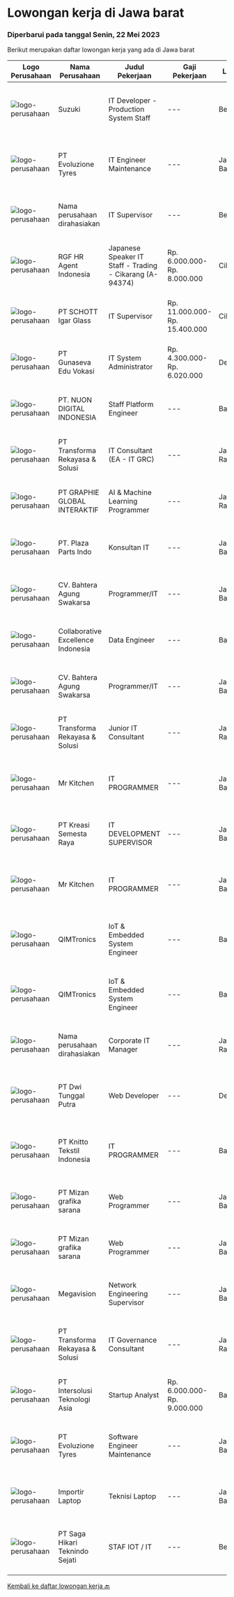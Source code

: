 
  # Lowongan kerja di Jawa barat

  ### Diperbarui pada tanggal Senin, 22 Mei 2023

  Berikut merupakan daftar lowongan kerja yang ada di Jawa barat

  |Logo Perusahaan | Nama Perusahaan | Judul Pekerjaan | Gaji Pekerjaan | Lokasi | Deskripsi | Tanggal diunggah | Pranala |
  | -------------- | --------------- | --------------- | --------- | --------- | -------------- | ------- | ----------- |
  |![logo-perusahaan](https://image-service-cdn.seek.com.au/795ed453a97df21311050aba573bd5d480b30592/ee4dce1061f3f616224767ad58cb2fc751b8d2dc)|Suzuki|IT Developer - Production System Staff|---|Bekasi|Job Description:   Develop programs according with specifications made by system analysts Developing and managing information system  Requirements:...|Senin, 22 Mei 2023|https://www.jobstreet.co.id/id/job/it-developer-production-system-staff-4341239?token=0~2a5d87d6-e6e3-4ae7-af39-78afe34612a7&sectionRank=1&jobId=jobstreet-id-job-4341239|
|![logo-perusahaan](https://image-service-cdn.seek.com.au/d415ba5fb171e50c979c559d0b4da95ed97782a1/ee4dce1061f3f616224767ad58cb2fc751b8d2dc)|PT Evoluzione Tyres|IT Engineer Maintenance|---|Jawa Barat|Main Responsibilities : Smart manufacture of maintenance system (CMMS continous update) Dashboard  monitoring development Industial Support IT of...|Sabtu, 20 Mei 2023|https://www.jobstreet.co.id/id/job/it-engineer-maintenance-4340729?token=0~2a5d87d6-e6e3-4ae7-af39-78afe34612a7&sectionRank=2&jobId=jobstreet-id-job-4340729|
|![logo-perusahaan](https://i.ibb.co/sqvTCh9/112815900-stock-vector-no-image-available-icon-flat-vector.webp)|Nama perusahaan dirahasiakan|IT Supervisor|---|Bekasi|Kualifikasi Usia maksimal 35 tahun Pendidikan S1 Teknik Informatika atau Sistem Informasi  Pengalaman minimal 5 tahun dibidang IT dan 2 tahun sebagai...|Rabu, 17 Mei 2023|https://www.jobstreet.co.id/id/job/it-supervisor-4337408?token=0~2a5d87d6-e6e3-4ae7-af39-78afe34612a7&sectionRank=3&jobId=jobstreet-id-job-4337408|
|![logo-perusahaan](https://image-service-cdn.seek.com.au/d5868152525c083dcbedb1aa22a408e592bdf7d2/ee4dce1061f3f616224767ad58cb2fc751b8d2dc)|RGF HR Agent Indonesia|Japanese Speaker IT Staff - Trading - Cikarang (A-94374)|Rp. 6.000.000-Rp. 8.000.000|Cikarang|About The Company: The working venue is in Cikarang.. Our client is a Japanese Trading company. Currently, they are looking for Japanese Speaker IT...|Jumat, 19 Mei 2023|https://www.jobstreet.co.id/id/job/japanese-speaker-it-staff-trading-cikarang-a-94374-4339855?token=0~2a5d87d6-e6e3-4ae7-af39-78afe34612a7&sectionRank=4&jobId=jobstreet-id-job-4339855|
|![logo-perusahaan](https://image-service-cdn.seek.com.au/58caac59a1f4a024766212698d7b1aaec4d46ab7/ee4dce1061f3f616224767ad58cb2fc751b8d2dc)|PT SCHOTT Igar Glass|IT Supervisor|Rp. 11.000.000-Rp. 15.400.000|Cikarang|Your Profile: Bachelor of information technology Minimum 5 years of working experience as IT Supervisor in manufacturing company Fluent in English....|Rabu, 17 Mei 2023|https://www.jobstreet.co.id/id/job/it-supervisor-4337941?token=0~2a5d87d6-e6e3-4ae7-af39-78afe34612a7&sectionRank=5&jobId=jobstreet-id-job-4337941|
|![logo-perusahaan](https://image-service-cdn.seek.com.au/13713a244ee745ad41eff6bc437c03108cb47265/ee4dce1061f3f616224767ad58cb2fc751b8d2dc)|PT Gunaseva Edu Vokasi|IT System Administrator|Rp. 4.300.000-Rp. 6.020.000|Depok|KUALIFIKASI: Maksimal usia 35 tahun. Minimal Pendidikan S1 Jurusan Sistem Komputer/Teknik Informatika atau setara....|Jumat, 19 Mei 2023|https://www.jobstreet.co.id/id/job/it-system-administrator-4340333?token=0~2a5d87d6-e6e3-4ae7-af39-78afe34612a7&sectionRank=6&jobId=jobstreet-id-job-4340333|
|![logo-perusahaan](https://image-service-cdn.seek.com.au/184c5d49b419aa8ffc6d38ce2b76cab2b7968cc4/ee4dce1061f3f616224767ad58cb2fc751b8d2dc)|PT. NUON DIGITAL INDONESIA|Staff Platform Engineer|---|Bandung|Kualifikasi: Memiliki minimal pengalaman 2 tahun sebagai junior programmer atau 5 tahun sebagai senior programmer dalam pengembangan software dan...|Minggu, 21 Mei 2023|https://www.jobstreet.co.id/id/job/staff-platform-engineer-4331957?token=0~2a5d87d6-e6e3-4ae7-af39-78afe34612a7&sectionRank=7&jobId=jobstreet-id-job-4331957|
|![logo-perusahaan](https://image-service-cdn.seek.com.au/5c5f9a0e14cce5e5f1fc91821a070e0776ed1373/ee4dce1061f3f616224767ad58cb2fc751b8d2dc)|PT Transforma Rekayasa & Solusi|IT Consultant (EA - IT GRC)|---|Jakarta Raya|Kami mengundang kandidat prospektif untuk bergabung dengan tim konsultasi kami, khususnya terkait bidang Enteprise Architecture dan IT...|Jumat, 19 Mei 2023|https://www.jobstreet.co.id/id/job/it-consultant-ea-it-grc-4339967?token=0~2a5d87d6-e6e3-4ae7-af39-78afe34612a7&sectionRank=8&jobId=jobstreet-id-job-4339967|
|![logo-perusahaan](https://image-service-cdn.seek.com.au/f9a751ea24d68e4658d0eb7882e2db58a9b95cb0/ee4dce1061f3f616224767ad58cb2fc751b8d2dc)|PT GRAPHIE GLOBAL INTERAKTIF|AI & Machine Learning Programmer|---|Jakarta Raya|Qualifications : Preferably experienced Python, AI and Machine Learning at least a year Preferably proficient in NLP or Image Processing Minimum S1...|Minggu, 21 Mei 2023|https://www.jobstreet.co.id/id/job/ai-machine-learning-programmer-4321908?token=0~2a5d87d6-e6e3-4ae7-af39-78afe34612a7&sectionRank=9&jobId=jobstreet-id-job-4321908|
|![logo-perusahaan](https://i.ibb.co/sqvTCh9/112815900-stock-vector-no-image-available-icon-flat-vector.webp)|PT. Plaza Parts Indo|Konsultan IT|---|Jawa Barat|Dibutuhkan konsultan IT untuk menangani hardware dan software, maintenance program SAP dan pengembangannya.Persyaratan  sbb :- Usia produktif-...|Minggu, 21 Mei 2023|https://www.jobstreet.co.id/id/job/konsultan-it-1035852938?token=0~2a5d87d6-e6e3-4ae7-af39-78afe34612a7&sectionRank=10&jobId=jobstreet-id-job-1035852938|
|![logo-perusahaan](https://i.ibb.co/sqvTCh9/112815900-stock-vector-no-image-available-icon-flat-vector.webp)|CV. Bahtera Agung Swakarsa|Programmer/IT|---|Jawa Barat|Programmer / ITKualifikasi : Minimal Pendidikan SMA/SMK/D3 semua Jurusan Berpenampilan Rapi  Jujur, Disiplin, Bertanggung jawab dan Pekerja keras ...|Minggu, 21 Mei 2023|https://www.jobstreet.co.id/id/job/programmer-it-1035526875?token=0~2a5d87d6-e6e3-4ae7-af39-78afe34612a7&sectionRank=11&jobId=jobstreet-id-job-1035526875|
|![logo-perusahaan](https://image-service-cdn.seek.com.au/7145b1ba6bc0dbd678e2bf86d776dd2b1b9b81f6/ee4dce1061f3f616224767ad58cb2fc751b8d2dc)|Collaborative Excellence Indonesia|Data Engineer|---|Bali|Job Description Develops or modifies data models, ETL processes, and BI tool solutions Ensures appropriate documentation for all development and...|Minggu, 21 Mei 2023|https://www.jobstreet.co.id/id/job/data-engineer-4331814?token=0~2a5d87d6-e6e3-4ae7-af39-78afe34612a7&sectionRank=12&jobId=jobstreet-id-job-4331814|
|![logo-perusahaan](https://i.ibb.co/sqvTCh9/112815900-stock-vector-no-image-available-icon-flat-vector.webp)|CV. Bahtera Agung Swakarsa|Programmer/IT|---|Jawa Barat|Programmer / ITKualifikasi : Minimal Pendidikan SMA/SMK/D3 semua Jurusan Berpenampilan Rapi  Jujur, Disiplin, Bertanggung jawab dan Pekerja keras ...|Minggu, 21 Mei 2023|https://www.jobstreet.co.id/id/job/programmer-it-1035771679?token=0~2a5d87d6-e6e3-4ae7-af39-78afe34612a7&sectionRank=13&jobId=jobstreet-id-job-1035771679|
|![logo-perusahaan](https://image-service-cdn.seek.com.au/8ac4f6816c96d0d4b07ccd8973c6b820fc6c70e4/ee4dce1061f3f616224767ad58cb2fc751b8d2dc)|PT Transforma Rekayasa & Solusi|Junior IT Consultant|---|Jakarta Raya|Kami mengundang kandidat prospektif untuk bergabung dengan tim konsultasi kami. Bersama kami, Anda dapat mengembangkan kapabilitas pada level...|Jumat, 19 Mei 2023|https://www.jobstreet.co.id/id/job/junior-it-consultant-4339956?token=0~2a5d87d6-e6e3-4ae7-af39-78afe34612a7&sectionRank=14&jobId=jobstreet-id-job-4339956|
|![logo-perusahaan](https://i.ibb.co/sqvTCh9/112815900-stock-vector-no-image-available-icon-flat-vector.webp)|Mr Kitchen|IT PROGRAMMER|---|Jawa Barat|Deskripsi PekerjaanDeskripsi pekerjaan: Menerima, memprioritaskan, dan menyelesaikan permintaan bantuan IT. Instalasi dan software maintenance....|Minggu, 21 Mei 2023|https://www.jobstreet.co.id/id/job/it-programmer-1035635559?token=0~2a5d87d6-e6e3-4ae7-af39-78afe34612a7&sectionRank=15&jobId=jobstreet-id-job-1035635559|
|![logo-perusahaan](https://image-service-cdn.seek.com.au/7440e95fe1a45f08d1f6f9290a7903d09771948c/ee4dce1061f3f616224767ad58cb2fc751b8d2dc)|PT Kreasi Semesta Raya|IT DEVELOPMENT SUPERVISOR|---|Jawa Barat|Kualifikasi : Pengalaman Asp.net C# (MVC, Core, &amp; Web Form) Pengalaman dengan API Pengalaman Database Sql Server, Mysql Pengalaman dengan Flutter...|Jumat, 19 Mei 2023|https://www.jobstreet.co.id/id/job/it-development-supervisor-4318048?token=0~2a5d87d6-e6e3-4ae7-af39-78afe34612a7&sectionRank=16&jobId=jobstreet-id-job-4318048|
|![logo-perusahaan](https://i.ibb.co/sqvTCh9/112815900-stock-vector-no-image-available-icon-flat-vector.webp)|Mr Kitchen|IT PROGRAMMER|---|Jawa Barat|Deskripsi PekerjaanDeskripsi pekerjaan: Menerima, memprioritaskan, dan menyelesaikan permintaan bantuan IT. Instalasi dan software maintenance....|Minggu, 21 Mei 2023|https://www.jobstreet.co.id/id/job/it-programmer-1035771487?token=0~2a5d87d6-e6e3-4ae7-af39-78afe34612a7&sectionRank=17&jobId=jobstreet-id-job-1035771487|
|![logo-perusahaan](https://i.ibb.co/sqvTCh9/112815900-stock-vector-no-image-available-icon-flat-vector.webp)|QIMTronics|IoT & Embedded System Engineer|---|Bandung|Candidate hold at least S1 degree in Electronics Engineering or EquivalentBasic Knowledge of Hardware and Software DevelopmentBasic Knowledge on IoT...|Minggu, 21 Mei 2023|https://www.jobstreet.co.id/id/job/iot-embedded-system-engineer-1035773415?token=0~2a5d87d6-e6e3-4ae7-af39-78afe34612a7&sectionRank=18&jobId=jobstreet-id-job-1035773415|
|![logo-perusahaan](https://i.ibb.co/sqvTCh9/112815900-stock-vector-no-image-available-icon-flat-vector.webp)|QIMTronics|IoT & Embedded System Engineer|---|Bandung|Candidate hold at least S1 degree in Electronics Engineering or EquivalentBasic Knowledge of Hardware and Software DevelopmentBasic Knowledge on IoT...|Minggu, 21 Mei 2023|https://www.jobstreet.co.id/id/job/iot-embedded-system-engineer-1035584993?token=0~2a5d87d6-e6e3-4ae7-af39-78afe34612a7&sectionRank=19&jobId=jobstreet-id-job-1035584993|
|![logo-perusahaan](https://i.ibb.co/sqvTCh9/112815900-stock-vector-no-image-available-icon-flat-vector.webp)|Nama perusahaan dirahasiakan|Corporate IT Manager|---|Jakarta Raya|Job Descriptions:  Responsible for the development and improvement of information systems and technology at Head Office &amp; Manufacture Responsible...|Rabu, 17 Mei 2023|https://www.jobstreet.co.id/id/job/corporate-it-manager-4337112?token=0~2a5d87d6-e6e3-4ae7-af39-78afe34612a7&sectionRank=20&jobId=jobstreet-id-job-4337112|
|![logo-perusahaan](https://image-service-cdn.seek.com.au/4791c427f873f2a4b0ac3451cc4a624446f27748/ee4dce1061f3f616224767ad58cb2fc751b8d2dc)|PT Dwi Tunggal Putra|Web Developer|---|Depok|Tanggung Jawab Pekerjaan : Membuat aplikasi sesuai dengan kebutuhan perusahaan Maintain aplikasi eksisting Membuat Application Programming Interface...|Jumat, 19 Mei 2023|https://www.jobstreet.co.id/id/job/web-developer-4340371?token=0~2a5d87d6-e6e3-4ae7-af39-78afe34612a7&sectionRank=21&jobId=jobstreet-id-job-4340371|
|![logo-perusahaan](https://image-service-cdn.seek.com.au/95c392ce622d6134b6173f8d6379a0068249ee50/ee4dce1061f3f616224767ad58cb2fc751b8d2dc)|PT Knitto Tekstil Indonesia|IT PROGRAMMER|---|Bandung|Kami mencari IT Programmer : Back End Developer yang terampil dan bersemangat untuk bergabung dengan tim kamiTugas dan Tanggung Jawab: Membuat program...|Jumat, 19 Mei 2023|https://www.jobstreet.co.id/id/job/it-programmer-4327641?token=0~2a5d87d6-e6e3-4ae7-af39-78afe34612a7&sectionRank=22&jobId=jobstreet-id-job-4327641|
|![logo-perusahaan](https://i.ibb.co/sqvTCh9/112815900-stock-vector-no-image-available-icon-flat-vector.webp)|PT Mizan grafika sarana|Web Programmer|---|Jawa Barat|- Pendidikan minimal S1 Informatika / Sederajat- Wajib menguasai Framework Codeigniter 3.11- Menguasai HTML, CSS dan Bootstrap (v.3/4), dan PHP 7-...|Minggu, 21 Mei 2023|https://www.jobstreet.co.id/id/job/web-programmer-1035809570?token=0~2a5d87d6-e6e3-4ae7-af39-78afe34612a7&sectionRank=23&jobId=jobstreet-id-job-1035809570|
|![logo-perusahaan](https://i.ibb.co/sqvTCh9/112815900-stock-vector-no-image-available-icon-flat-vector.webp)|PT Mizan grafika sarana|Web Programmer|---|Jawa Barat|- Pendidikan minimal S1 Informatika / Sederajat- Wajib menguasai Framework Codeigniter 3.11- Menguasai HTML, CSS dan Bootstrap (v.3/4), dan PHP 7-...|Minggu, 21 Mei 2023|https://www.jobstreet.co.id/id/job/web-programmer-1035788020?token=0~2a5d87d6-e6e3-4ae7-af39-78afe34612a7&sectionRank=24&jobId=jobstreet-id-job-1035788020|
|![logo-perusahaan](https://i.ibb.co/sqvTCh9/112815900-stock-vector-no-image-available-icon-flat-vector.webp)|Megavision|Network Engineering Supervisor|---|Jawa Barat|Kualifikasi- Pendidikan minimal S1, usia maksimal 30 tahun- Menguasai switching VLAN baik L2 dan L3 routing protocol BGP, OSPF, MPLS- Menguasai sistem...|Minggu, 21 Mei 2023|https://www.jobstreet.co.id/id/job/network-engineering-supervisor-1035825014?token=0~2a5d87d6-e6e3-4ae7-af39-78afe34612a7&sectionRank=25&jobId=jobstreet-id-job-1035825014|
|![logo-perusahaan](https://image-service-cdn.seek.com.au/8ac4f6816c96d0d4b07ccd8973c6b820fc6c70e4/ee4dce1061f3f616224767ad58cb2fc751b8d2dc)|PT Transforma Rekayasa & Solusi|IT Governance Consultant|---|Jakarta Raya|TRANSFORMA merupakan perusahaan konsultasi IT khususnya terkait dengan bidang Digital Transformation, Enterprise Architecture, IT GRC (Governance,...|Jumat, 19 Mei 2023|https://www.jobstreet.co.id/id/job/it-governance-consultant-4339962?token=0~2a5d87d6-e6e3-4ae7-af39-78afe34612a7&sectionRank=26&jobId=jobstreet-id-job-4339962|
|![logo-perusahaan](https://image-service-cdn.seek.com.au/f715d3e393651de2fe5a9214d72612dd30f629b2/ee4dce1061f3f616224767ad58cb2fc751b8d2dc)|PT Intersolusi Teknologi Asia|Startup Analyst|Rp. 6.000.000-Rp. 9.000.000|Bandung|Responsibilities: Understanding of startups, venture capital Play a critical role in the startup sourcing process by identifying promising startups...|Jumat, 19 Mei 2023|https://www.jobstreet.co.id/id/job/startup-analyst-4327210?token=0~2a5d87d6-e6e3-4ae7-af39-78afe34612a7&sectionRank=27&jobId=jobstreet-id-job-4327210|
|![logo-perusahaan](https://image-service-cdn.seek.com.au/7d7c41542ec14de3664c9aa7de7bc88d124923c9/ee4dce1061f3f616224767ad58cb2fc751b8d2dc)|PT Evoluzione Tyres|Software Engineer Maintenance|---|Jawa Barat|Requirements : Candidate must possess Bachelor degree in Engineering (Electrical/Electronic/Mechatronics) or equivalent. At least 4 Year(s) of working...|Sabtu, 20 Mei 2023|https://www.jobstreet.co.id/id/job/software-engineer-maintenance-4340720?token=0~2a5d87d6-e6e3-4ae7-af39-78afe34612a7&sectionRank=28&jobId=jobstreet-id-job-4340720|
|![logo-perusahaan](https://i.ibb.co/sqvTCh9/112815900-stock-vector-no-image-available-icon-flat-vector.webp)|Importir Laptop|Teknisi Laptop|---|Jawa Barat|Dibutuhkan Cepat (L)  Max usia 30th Menjalankan 5 waktu  Jujur, Amanah , Tanggung Jawab Humbble, disiplin jujur Terbiasa mengganti part laptop/PC...|Minggu, 21 Mei 2023|https://www.jobstreet.co.id/id/job/teknisi-laptop-1035772984?token=0~2a5d87d6-e6e3-4ae7-af39-78afe34612a7&sectionRank=29&jobId=jobstreet-id-job-1035772984|
|![logo-perusahaan](https://image-service-cdn.seek.com.au/5ebc90bbc9267e94bde8b1a9a8cf9271a92d86d6/ee4dce1061f3f616224767ad58cb2fc751b8d2dc)|PT Saga Hikari Teknindo Sejati|STAF  IOT / IT|---|Bekasi|Melakukan automasi mesin atau alat eletronik dengan komputer agar terintergrasi Membuat dan mengembangkan aplikasi penunjang berbasis WEB. Menyusun...|Rabu, 17 Mei 2023|https://www.jobstreet.co.id/id/job/staf-iot-it-4337934?token=0~2a5d87d6-e6e3-4ae7-af39-78afe34612a7&sectionRank=30&jobId=jobstreet-id-job-4337934|


  [Kembali ke daftar lowongan kerja 🔙](../README.md#daftar-lowongan-kerja)
  